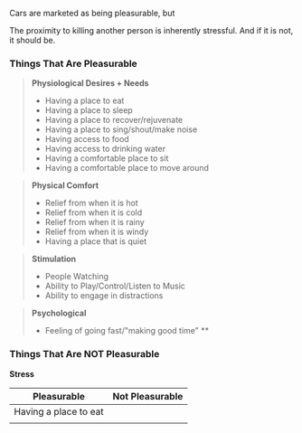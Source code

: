 Cars are marketed as being pleasurable, but 


The proximity to killing another person is inherently stressful. And if it is not, it should be. 



### **Things That Are Pleasurable** 

> **Physiological Desires + Needs**
>* Having a place to eat
>* Having a place to sleep
>* Having a place to recover/rejuvenate
>* Having a place to sing/shout/make noise
>* Having access to food
>* Having access to drinking water
>* Having a comfortable place to sit
>* Having a comfortable place to move around

>  **Physical Comfort**
>* Relief from when it is hot
>* Relief from when it is cold
>* Relief from when it is rainy
>* Relief from when it is windy 
>* Having a place that is quiet

> **Stimulation**
>* People Watching
>* Ability to Play/Control/Listen to Music
>* Ability to engage in distractions

> **Psychological**
> * Feeling of going fast/"making good time"
**

### **Things That Are NOT Pleasurable** 

**Stress**




|Pleasurable| Not Pleasurable| 
|---|---|
|Having a place to eat||
|||
